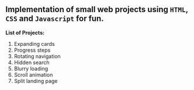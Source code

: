 ## Implementation of small web projects using `HTML`, `CSS` and `Javascript` for fun.

**List of Projects:**

1. Expanding cards
2. Progress steps
3. Rotating navigation
4. Hidden search
5. Blurry loading
6. Scroll animation
7. Split landing page